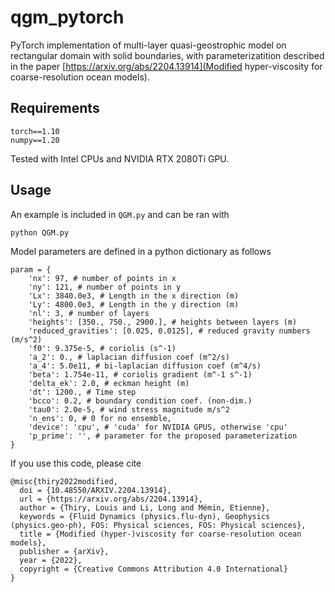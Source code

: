 # qgm_pytorch

PyTorch implementation of multi-layer quasi-geostrophic model on rectangular domain with solid boundaries, with parameterizatition described in the paper [https://arxiv.org/abs/2204.13914](Modified hyper-viscosity for coarse-resolution ocean models).

## Requirements

```
torch==1.10
numpy==1.20
```
Tested with Intel CPUs and NVIDIA RTX 2080Ti GPU.

## Usage

An example is included in `QGM.py` and can be ran with
```
python QGM.py
```
Model parameters are defined in a python dictionary as follows
```
param = {
    'nx': 97, # number of points in x
    'ny': 121, # number of points in y
    'Lx': 3840.0e3, # Length in the x direction (m)
    'Ly': 4800.0e3, # Length in the y direction (m)
    'nl': 3, # number of layers
    'heights': [350., 750., 2900.], # heights between layers (m)
    'reduced_gravities': [0.025, 0.0125], # reduced gravity numbers (m/s^2)
    'f0': 9.375e-5, # coriolis (s^-1)
    'a_2': 0., # laplacian diffusion coef (m^2/s)
    'a_4': 5.0e11, # bi-laplacian diffusion coef (m^4/s)
    'beta': 1.754e-11, # coriolis gradient (m^-1 s^-1)
    'delta_ek': 2.0, # eckman height (m)
    'dt': 1200., # Time step
    'bcco': 0.2, # boundary condition coef. (non-dim.)
    'tau0': 2.0e-5, # wind stress magnitude m/s^2
    'n_ens': 0, # 0 for no ensemble,
    'device': 'cpu', # 'cuda' for NVIDIA GPUS, otherwise 'cpu'
    'p_prime': '', # parameter for the proposed parameterization
}
```
If you use this code, please cite
```
@misc{thiry2022modified,
  doi = {10.48550/ARXIV.2204.13914},
  url = {https://arxiv.org/abs/2204.13914},
  author = {Thiry, Louis and Li, Long and Mémin, Etienne},
  keywords = {Fluid Dynamics (physics.flu-dyn), Geophysics (physics.geo-ph), FOS: Physical sciences, FOS: Physical sciences},
  title = {Modified (hyper-)viscosity for coarse-resolution ocean models},
  publisher = {arXiv},
  year = {2022},
  copyright = {Creative Commons Attribution 4.0 International}
}
```
